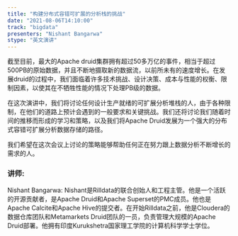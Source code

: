 ```yaml
---
title: "构建分布式容错可扩展的分析栈的挑战"
date: "2021-08-06T14:10:00" 
track: "bigdata"
presenters: "Nishant Bangarwa"
stype: "英文演讲"
---
```

截至目前，最大的Apache druid集群拥有超过50多万亿的事件，相当于超过500PB的原始数据，并且不断地摄取新的数据流，以前所未有的速度增长。在发展druid的过程中，我们面临着许多技术挑战、设计决策、成本与性能的权衡、限制因素，以使其在不牺牲性能的情况下处理PB级的数据。
 
在这次演讲中，我们将讨论任何设计生产就绪的可扩展分析堆栈的人，由于各种限制，在他们的道路上预计会遇到的一般要求和关键挑战。我们还将讨论我们随着时间的推移而形成的学习和策略，以及我们将Apache Druid发展为一个强大的分布式容错可扩展分析数据存储的路径。
 
我们希望在这次会议上讨论的策略能够帮助任何正在努力跟上数据分析不断增长的需求的人。
 ### 讲师: 
 Nishant Bangarwa: Nishant是Rilldata的联合创始人和工程主管。他是一个活跃的开源贡献者，是Apache Druid和Apache Superset的PMC成员。他也是Apache Calcite和Apache Hive的提交者。在开始Rilldata之前，他是Cloudera的数据仓库团队和Metamarkets Druid团队的一员，负责管理大规模的Apache Druid部署。他拥有印度Kurukshetra国家理工学院的计算机科学学士学位。
